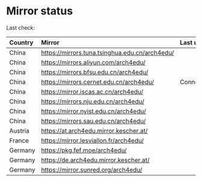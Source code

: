 <script src="./time.js"></script>
# Mirror status
Last check: <script type="text/javascript">localize(1729319334.1666203);</script>

|Country|Mirror|Last update|
|:------|:-----|:----------|
|China|https://mirrors.tuna.tsinghua.edu.cn/arch4edu/|<script type="text/javascript">localize(1729277004);</script>|
|China|https://mirrors.aliyun.com/arch4edu/|<script type="text/javascript">localize(1729277004);</script>|
|China|https://mirrors.bfsu.edu.cn/arch4edu/|<script type="text/javascript">localize(1729277004);</script>|
|China|https://mirrors.cernet.edu.cn/arch4edu/|ConnectionError|
|China|https://mirror.iscas.ac.cn/arch4edu/|<script type="text/javascript">localize(1729277004);</script>|
|China|https://mirrors.nju.edu.cn/arch4edu/|<script type="text/javascript">localize(1729277004);</script>|
|China|https://mirror.nyist.edu.cn/arch4edu/|<script type="text/javascript">localize(1729277004);</script>|
|China|https://mirrors.sau.edu.cn/arch4edu/|<script type="text/javascript">localize(1729017807);</script>|
|Austria|https://at.arch4edu.mirror.kescher.at/|<script type="text/javascript">localize(1729277004);</script>|
|France|https://mirror.lesviallon.fr/arch4edu/|<script type="text/javascript">localize(1729277004);</script>|
|Germany|https://pkg.fef.moe/arch4edu/|<script type="text/javascript">localize(1729277004);</script>|
|Germany|https://de.arch4edu.mirror.kescher.at/|<script type="text/javascript">localize(1729277004);</script>|
|Germany|https://mirror.sunred.org/arch4edu/|<script type="text/javascript">localize(1729277004);</script>|

<script src="./tablefilter/tablefilter.js"></script>
<script src="./table.js"></script>